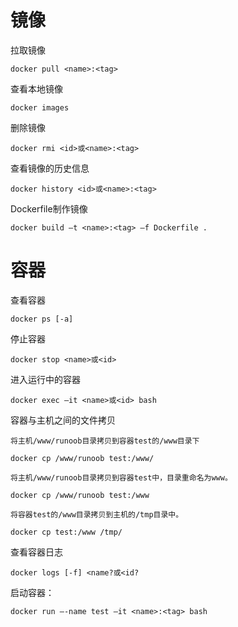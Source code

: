 # 镜像

拉取镜像

`docker pull <name>:<tag>`

查看本地镜像

`docker images`

删除镜像

`docker rmi <id>或<name>:<tag>`

查看镜像的历史信息

`docker history <id>或<name>:<tag>`

Dockerfile制作镜像

`docker build –t <name>:<tag> –f Dockerfile .`

# 容器

查看容器

`docker ps [-a]`

停止容器

`docker stop <name>或<id>`

进入运行中的容器

`docker exec –it <name>或<id> bash`

容器与主机之间的文件拷贝

```
将主机/www/runoob目录拷贝到容器test的/www目录下

docker cp /www/runoob test:/www/

将主机/www/runoob目录拷贝到容器test中，目录重命名为www。

docker cp /www/runoob test:/www

将容器test的/www目录拷贝到主机的/tmp目录中。

docker cp test:/www /tmp/
```

查看容器日志

`docker logs [-f] <name?或<id?`

启动容器：

`docker run –-name test –it <name>:<tag> bash`
